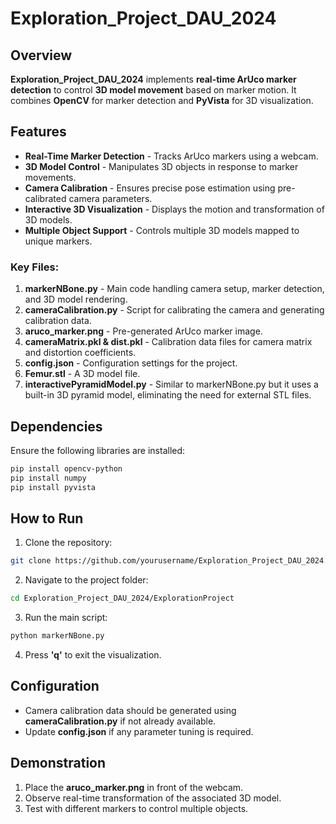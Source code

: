 # Exploration_Project_DAU_2024

## Overview
**Exploration_Project_DAU_2024** implements **real-time ArUco marker detection** to control **3D model movement** based on marker motion. It combines **OpenCV** for marker detection and **PyVista** for 3D visualization.

## Features
- **Real-Time Marker Detection** - Tracks ArUco markers using a webcam.
- **3D Model Control** - Manipulates 3D objects in response to marker movements.
- **Camera Calibration** - Ensures precise pose estimation using pre-calibrated camera parameters.
- **Interactive 3D Visualization** - Displays the motion and transformation of 3D models.
- **Multiple Object Support** - Controls multiple 3D models mapped to unique markers.

### Key Files:
1. **markerNBone.py** - Main code handling camera setup, marker detection, and 3D model rendering.
2. **cameraCalibration.py** - Script for calibrating the camera and generating calibration data.
3. **aruco_marker.png** - Pre-generated ArUco marker image.
4. **cameraMatrix.pkl & dist.pkl** - Calibration data files for camera matrix and distortion coefficients.
5. **config.json** - Configuration settings for the project.
6. **Femur.stl** - A 3D model file. 
7. **interactivePyramidModel.py** - Similar to markerNBone.py but it uses a built-in 3D pyramid model, eliminating the need for external STL files.
   
## Dependencies
Ensure the following libraries are installed:
```bash
pip install opencv-python
pip install numpy
pip install pyvista
```

## How to Run
1. Clone the repository:
```bash
git clone https://github.com/yourusername/Exploration_Project_DAU_2024.git
```
2. Navigate to the project folder:
```bash
cd Exploration_Project_DAU_2024/ExplorationProject
```
3. Run the main script:
```bash
python markerNBone.py
```
4. Press **'q'** to exit the visualization.

## Configuration
- Camera calibration data should be generated using **cameraCalibration.py** if not already available.
- Update **config.json** if any parameter tuning is required.

## Demonstration
1. Place the **aruco_marker.png** in front of the webcam.
2. Observe real-time transformation of the associated 3D model.
3. Test with different markers to control multiple objects.
